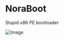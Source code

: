 # NoraBoot
Stupid x86 PE bootloader

![Image](https://cdn.discordapp.com/attachments/868998699030818876/997849459025248277/unknown.png)
